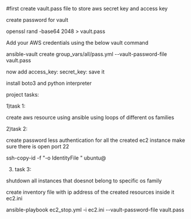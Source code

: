 #first create vault.pass file to store aws secret key and access key

create password for vault

openssl rand -base64 2048 > vault.pass

Add your AWS credentials using the below vault command

ansible-vault create group_vars/all/pass.yml --vault-password-file vault.pass

now add
access_key:
secret_key:
save it

install boto3 and python interpreter

project tasks:

1)task 1:

create aws resource using ansible using loops of different os families

2)task 2:


create password less authentication for all the created ec2 instance make sure there is open port 22

ssh-copy-id -f "-o IdentityFile <PATH TO PEM FILE>" ubuntu@<INSTANCE-PUBLIC-IP>

3) task 3:

shutdown all instances that doesnot belong to specific os family

create inventory file with ip address of the created resources inside it ec2.ini

ansible-playbook ec2_stop.yml -i ec2.ini --vault-password-file vault.pass

